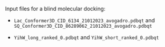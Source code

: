 Input files for a blind molecular docking:

* `Lac_Conformer3D_CID_6134_21012023_avogadro.pdbqt` and `SQ_Conformer3D_CID_86289062_21012023_avogadro.pdbqt`

* `YihW_long_ranked_0.pdbqt` and `YihW_short_ranked_0.pdbqt`




